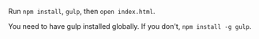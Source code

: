 Run `npm install`, `gulp`, then `open index.html`.

You need to have gulp installed globally. If you don't, `npm install -g gulp`.